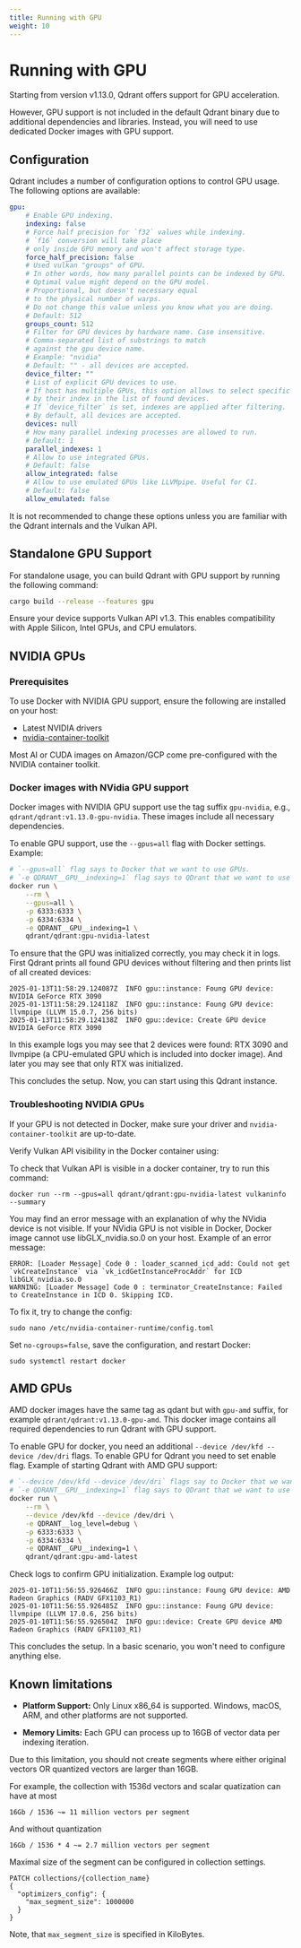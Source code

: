 ```yaml
---
title: Running with GPU
weight: 10
---
```


# Running with GPU

Starting from version v1.13.0, Qdrant offers support for GPU acceleration. 

However, GPU support is not included in the default Qdrant binary due to additional dependencies and libraries. Instead, you will need to use dedicated Docker images with GPU support.


## Configuration

Qdrant includes a number of configuration options to control GPU usage. The following options are available:

```yaml
gpu:
    # Enable GPU indexing.
    indexing: false
    # Force half precision for `f32` values while indexing.
    # `f16` conversion will take place 
    # only inside GPU memory and won't affect storage type.
    force_half_precision: false
    # Used vulkan "groups" of GPU. 
    # In other words, how many parallel points can be indexed by GPU.
    # Optimal value might depend on the GPU model.
    # Proportional, but doesn't necessary equal
    # to the physical number of warps.
    # Do not change this value unless you know what you are doing.
    # Default: 512
    groups_count: 512
    # Filter for GPU devices by hardware name. Case insensitive.
    # Comma-separated list of substrings to match 
    # against the gpu device name.
    # Example: "nvidia"
    # Default: "" - all devices are accepted.
    device_filter: ""
    # List of explicit GPU devices to use.
    # If host has multiple GPUs, this option allows to select specific devices
    # by their index in the list of found devices.
    # If `device_filter` is set, indexes are applied after filtering.
    # By default, all devices are accepted.
    devices: null
    # How many parallel indexing processes are allowed to run.
    # Default: 1
    parallel_indexes: 1
    # Allow to use integrated GPUs.
    # Default: false
    allow_integrated: false
    # Allow to use emulated GPUs like LLVMpipe. Useful for CI.
    # Default: false
    allow_emulated: false
```

It is not recommended to change these options unless you are familiar with the Qdrant internals and the Vulkan API.


## Standalone GPU Support

For standalone usage, you can build Qdrant with GPU support by running the following command:

```bash
cargo build --release --features gpu
```

Ensure your device supports Vulkan API v1.3. This enables compatibility with Apple Silicon, Intel GPUs, and CPU emulators.

## NVIDIA GPUs

### Prerequisites

To use Docker with NVIDIA GPU support, ensure the following are installed on your host:
- Latest NVIDIA drivers
- [nvidia-container-toolkit](https://docs.nvidia.com/datacenter/cloud-native/container-toolkit/latest/install-guide.html)

Most AI or CUDA images on Amazon/GCP come pre-configured with the NVIDIA container toolkit.

### Docker images with NVidia GPU support

Docker images with NVIDIA GPU support use the tag suffix `gpu-nvidia`, e.g., `qdrant/qdrant:v1.13.0-gpu-nvidia`. These images include all necessary dependencies.

To enable GPU support, use the `--gpus=all` flag with Docker settings. Example:

```bash
# `--gpus=all` flag says to Docker that we want to use GPUs.
# `-e QDRANT__GPU__indexing=1` flag says to QDrant that we want to use GPUs for indexing.
docker run \
	--rm \
	--gpus=all \
	-p 6333:6333 \
	-p 6334:6334 \
	-e QDRANT__GPU__indexing=1 \
	qdrant/qdrant:gpu-nvidia-latest
```

To ensure that the GPU was initialized correctly, you may check it in logs. First Qdrant prints all found GPU devices without filtering and then prints list of all created devices:

```
2025-01-13T11:58:29.124087Z  INFO gpu::instance: Foung GPU device: NVIDIA GeForce RTX 3090    
2025-01-13T11:58:29.124118Z  INFO gpu::instance: Foung GPU device: llvmpipe (LLVM 15.0.7, 256 bits)    
2025-01-13T11:58:29.124138Z  INFO gpu::device: Create GPU device NVIDIA GeForce RTX 3090    
```

In this example logs you may see that 2 devices were found: RTX 3090 and llvmpipe (a CPU-emulated GPU which is included into docker image). And later you may see that only RTX was initialized.

This concludes the setup. Now, you can start using this Qdrant instance.

### Troubleshooting NVIDIA GPUs

If your GPU is not detected in Docker, make sure your driver and `nvidia-container-toolkit` are up-to-date. 

Verify Vulkan API visibility in the Docker container using:

To check that Vulkan API is visible in a docker container, try to run this command:

```
docker run --rm --gpus=all qdrant/qdrant:gpu-nvidia-latest vulkaninfo --summary
```

You may find an error message with an explanation of why the NVidia device is not visible.
If your NVidia GPU is not visible in Docker, Docker image cannot use libGLX_nvidia.so.0 on your host. Example of an error message:

```
ERROR: [Loader Message] Code 0 : loader_scanned_icd_add: Could not get `vkCreateInstance` via `vk_icdGetInstanceProcAddr` for ICD libGLX_nvidia.so.0
WARNING: [Loader Message] Code 0 : terminator_CreateInstance: Failed to CreateInstance in ICD 0. Skipping ICD.
```

To fix it, try to change the config:

```
sudo nano /etc/nvidia-container-runtime/config.toml
```

Set `no-cgroups=false`, save the configuration, and restart Docker:

```
sudo systemctl restart docker
```

## AMD GPUs

AMD docker images have the same tag as qdant but with `gpu-amd` suffix, for example `qdrant/qdrant:v1.13.0-gpu-amd`.
This docker image contains all required dependencies to run Qdrant with GPU support.

To enable GPU for docker, you need an additional `--device /dev/kfd --device /dev/dri` flags. To enable GPU for Qdrant you need to set enable flag. Example of starting Qdrant with AMD GPU support:

```bash
# `--device /dev/kfd --device /dev/dri` flags say to Docker that we want to use GPUs.
# `-e QDRANT__GPU__indexing=1` flag says to QDrant that we want to use GPUs for indexing.
docker run \
	--rm \
	--device /dev/kfd --device /dev/dri \
	-e QDRANT__log_level=debug \
	-p 6333:6333 \
	-p 6334:6334 \
	-e QDRANT__GPU__indexing=1 \
	qdrant/qdrant:gpu-amd-latest
```

Check logs to confirm GPU initialization. Example log output:

```text
2025-01-10T11:56:55.926466Z  INFO gpu::instance: Foung GPU device: AMD Radeon Graphics (RADV GFX1103_R1)
2025-01-10T11:56:55.926485Z  INFO gpu::instance: Foung GPU device: llvmpipe (LLVM 17.0.6, 256 bits) 
2025-01-10T11:56:55.926504Z  INFO gpu::device: Create GPU device AMD Radeon Graphics (RADV GFX1103_R1)
```

This concludes the setup. In a basic scenario, you won't need to configure anything else.


## Known limitations

* **Platform Support:** Only Linux x86_64 is supported. Windows, macOS, ARM, and other platforms are not supported.

* **Memory Limits:** Each GPU can process up to 16GB of vector data per indexing iteration. 

Due to this limitation, you should not create segments where either original vectors OR quantized vectors are larger than 16GB.

For example, the collection with 1536d vectors and scalar quatization can have at most

```text
16Gb / 1536 ~= 11 million vectors per segment
```

And without quantization

```text
16Gb / 1536 * 4 ~= 2.7 million vectors per segment
```

Maximal size of the segment can be configured in collection settings.

```http
PATCH collections/{collection_name}
{
  "optimizers_config": {
    "max_segment_size": 1000000
  }
}
```

Note, that `max_segment_size` is specified in KiloBytes.

